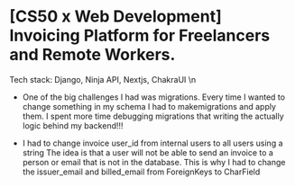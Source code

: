 # [CS50 x Web Development] Invoicing Platform for Freelancers and Remote Workers.

Tech stack: Django, Ninja API, Nextjs, ChakraUI \n

- One of the big challenges I had was migrations. Every time I wanted to change something in my schema I had to makemigrations and apply them.
  I spent more time debugging migrations that writing the actually logic behind my backend!!!

- I had to change invoice user_id from internal users to all users using a string
  The idea is that a user will not be able to send an invoice to a person or email that is not in the database.
  This is why I had to change the issuer_email and billed_email from ForeignKeys to CharField
